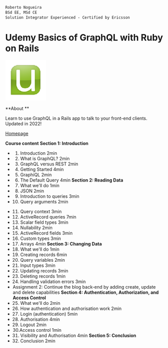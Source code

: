 ```
Roberto Nogueira  
BSd EE, MSd CE
Solution Integrator Experienced - Certified by Ericsson
```
# Udemy Basics of GraphQL with Ruby on Rails

![udemy image](images/udemy.png)

**About **

Learn to use GraphQL in a Rails app to talk to your front-end clients. Updated in 2022!

[Homepage](https://justworks.udemy.com/course/basics-of-graphql-with-ruby-on-rails/learn/lecture/8563962#overview)

**Course content**
**Section 1: Introduction**
+ 1. Introduction 2min
+ 2. What is GraphQL? 2min
+ 3. GraphQL versus REST 2min
+ 4. Getting Started 4min
+ 5. GraphiQL 2min
+ 6. The Default Query 4min
**Section 2: Reading Data**
+ 7. What we'll do 1min
+ 8. JSON 2min
+ 9. Introduction to queries 3min
+ 10. Query arguments 2min
- 11. Query context 3min
- 12. ActiveRecord queries 7min
- 13. Scalar field types 3min
- 14. Nullability 2min
- 15. ActiveRecord fields 3min
- 16. Custom types 3min
- 17. Arrays 4min
**Section 3: Changing Data**
- 18. What we'll do 1min
- 19. Creating records 6min
- 20. Query variables 2min
- 21. Input types 3min
- 22. Updating records 3min
- 23. Deleting records 1min
- 24. Handling validation errors 3min
- Assignment 2: Continue the blog back-end by adding create, update and delete capabilities
**Section 4: Authentication, Authorization, and Access Control**
- 25. What we'll do 2min
- 26. How authentication and authorisation work 2min
- 27. Login (authentication) 5min
- 28. Authorisation 4min
- 29. Logout 2min
- 30.Access control 1min
- 31. Visibility and Authorisation 4min
**Section 5: Conclusion**
- 32. Conclusion 2min



